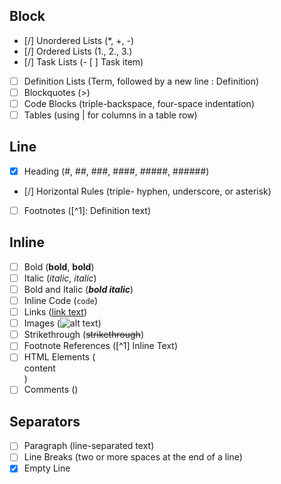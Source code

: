 ## Block
- [/] Unordered Lists (\*, +, -)
- [/] Ordered Lists (1., 2., 3.)
- [/] Task Lists (- [ ] Task item)
- [ ] Definition Lists (Term, followed by a new line : Definition)
- [ ] Blockquotes (>)
- [ ] Code Blocks (triple-backspace, four-space indentation)
- [ ] Tables (using | for columns in a table row)

## Line
- [x] Heading (#, ##, ###, ####, #####, ######)
- [/] Horizontal Rules (triple- hyphen, underscore, or asterisk)
- [ ] Footnotes ([^1]: Definition text)

## Inline
- [ ] Bold (**bold**, __bold__)
- [ ] Italic (*italic*, _italic_)
- [ ] Bold and Italic (***bold italic***)
- [ ] Inline Code (`code`)
- [ ] Links ([link text](URL "optional title"))
- [ ] Images (![alt text](URL "optional title"))
- [ ] Strikethrough (~~strikethrough~~)
- [ ] Footnote References ([^1] Inline Text)
- [ ] HTML Elements (<div>content</div>)
- [ ] Comments (<!-- comment -->)

## Separators
- [ ] Paragraph (line-separated text)
- [ ] Line Breaks (two or more spaces at the end of a line)
- [x] Empty Line
